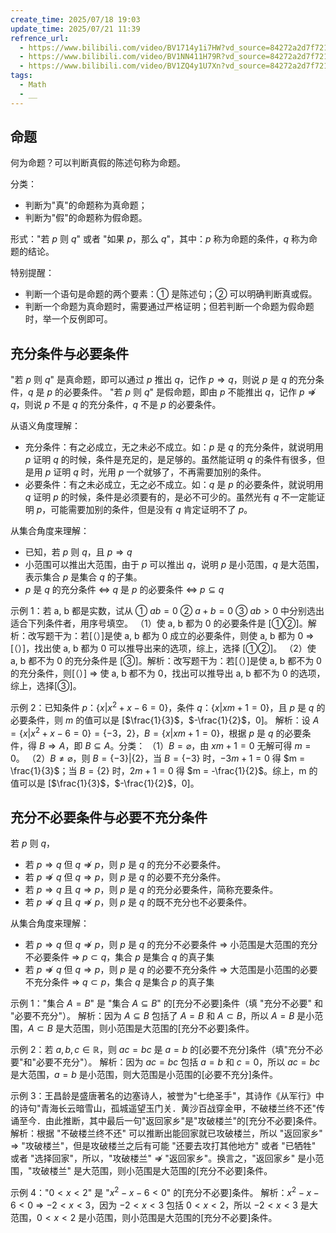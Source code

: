 ```yaml
---
create_time: 2025/07/18 19:03
update_time: 2025/07/21 11:39
refrence_url:
  - https://www.bilibili.com/video/BV1714y1i7HW?vd_source=84272a2d7f72158b38778819be5bc6ad
  - https://www.bilibili.com/video/BV1NN411H79R?vd_source=84272a2d7f72158b38778819be5bc6ad
  - https://www.bilibili.com/video/BV1ZQ4y1U7Xn?vd_source=84272a2d7f72158b38778819be5bc6ad
tags:
  - Math
  - __
---
```


## 命题

何为命题？可以判断真假的陈述句称为命题。

分类：
- 判断为"真"的命题称为真命题；
- 判断为"假"的命题称为假命题。

形式："若 $p$ 则 $q$" 或者 "如果 $p$，那么 $q$"，其中：$p$ 称为命题的条件，$q$ 称为命题的结论。

特别提醒：
- 判断一个语句是命题的两个要素：① 是陈述句；② 可以明确判断真或假。
- 判断一个命题为真命题时，需要通过严格证明；但若判断一个命题为假命题时，举一个反例即可。

## 充分条件与必要条件

"若 $p$ 则 $q$" 是真命题，即可以通过 $p$ 推出 $q$，记作 $p \Rightarrow q$，则说 $p$ 是  $q$ 的充分条件，$q$ 是 $p$ 的必要条件。
"若 $p$ 则 $q$" 是假命题，即由 $p$ 不能推出 $q$，记作 $p \not\Rightarrow q$，则说 $p$ 不是 $q$ 的充分条件，$q$ 不是 $p$ 的必要条件。

从语义角度理解：

- 充分条件：有之必成立，无之未必不成立。如：$p$ 是  $q$ 的充分条件，就说明用 $p$ 证明 $q$ 的时候，条件是充足的，是足够的。虽然能证明 $q$ 的条件有很多，但是用 $p$ 证明 $q$ 时，光用 $p$ 一个就够了，不再需要加别的条件。
- 必要条件：有之未必成立，无之必不成立。如：$q$ 是 $p$ 的必要条件，就说明用 $q$ 证明 $p$ 的时候，条件是必须要有的，是必不可少的。虽然光有 $q$ 不一定能证明 $p$，可能需要加别的条件，但是没有 $q$ 肯定证明不了 $p$。

从集合角度来理解：

- 已知，若 $p$ 则 $q$，且 $p \Rightarrow q$
- 小范围可以推出大范围，由于 $p$ 可以推出 $q$，说明 $p$ 是小范围，$q$ 是大范围，表示集合 $p$ 是集合 $q$ 的子集。
- $p$ 是  $q$ 的充分条件 $\Leftrightarrow$ $q$ 是 $p$ 的必要条件 $\Leftrightarrow$  $p \subseteq q$

示例 1：若 a, b 都是实数，试从 ① $ab = 0$ ② $a + b = 0$ ③ $ab > 0$ 中分别选出适合下列条件者，用序号填空。
（1）使 a, b 都为 0 的必要条件是 [①②]。解析：改写题干为：若[（）]是使 a, b 都为 0 成立的必要条件，则使 a, b 都为 0  $\Rightarrow$ [（）]，找出使 a, b 都为 0 可以推导出来的选项，综上，选择 [①②]。
（2）使 a, b 都不为 0 的充分条件是 [③]。解析：改写题干为：若[（）]是使 a, b 都不为 0 的充分条件，则[（）]  $\Rightarrow$ 使 a, b 都不为 0，找出可以推导出 a, b 都不为 0 的选项，综上，选择[③]。

示例 2：已知条件 $p$：$\{x|x^2 + x - 6 = 0\}$，条件 $q$：$\{x|xm + 1 = 0\}$，且 $p$ 是 $q$ 的必要条件，则 $m$ 的值可以是 \[$\frac{1}{3}$，$-\frac{1}{2}$，$0$]。
解析：设 $A = \{x|x^2 + x - 6 = 0\} = \{-3，2\}$，$B = \{x|xm + 1 = 0\}$，根据  $p$ 是 $q$ 的必要条件，得 $B \Rightarrow A$，即 $B \subseteq A$。分类：
（1）$B = \varnothing$，由 $xm + 1 = 0$ 无解可得 $m = 0$。
（2）$B \ne \varnothing$，则 $B = \{-3\} | \{2\}$，当 $B = \{-3\}$ 时，$-3m + 1 = 0$ 得 $m = \frac{1}{3}$；当 $B = \{2\}$ 时，$2m + 1 = 0$ 得 $m = -\frac{1}{2}$。综上，m 的值可以是 \[$\frac{1}{3}$，$-\frac{1}{2}$，$0$]。

## 充分不必要条件与必要不充分条件

若 $p$ 则 $q$，
- 若 $p \Rightarrow q$ 但 $q \not\Rightarrow p$，则 $p$ 是 $q$ 的充分不必要条件。
- 若 $p \not\Rightarrow q$ 但 $q \Rightarrow p$，则 $p$ 是 $q$ 的必要不充分条件。
- 若 $p \Rightarrow q$ 且 $q \Rightarrow p$，则 $p$ 是 $q$ 的充分必要条件，简称充要条件。
- 若 $p \not\Rightarrow q$ 且 $q \not\Rightarrow p$，则 $p$ 是 $q$ 的既不充分也不必要条件。

从集合角度来理解：

- 若 $p \Rightarrow q$ 但 $q \not\Rightarrow p$，则 $p$ 是 $q$ 的充分不必要条件 $\Rightarrow$ 小范围是大范围的充分不必要条件 $\Rightarrow$ $p \subset q$，集合 $p$ 是集合 $q$ 的真子集
- 若 $p \not\Rightarrow q$ 但 $q \Rightarrow p$，则 $p$ 是 $q$ 的必要不充分条件  $\Rightarrow$ 大范围是小范围的必要不充分条件 $\Rightarrow$ $q \subset p$，集合 $q$ 是集合  $p$ 的真子集

示例 1："集合 $A = B$" 是 "集合 $A \subseteq B$" 的[充分不必要]条件（填 "充分不必要" 和 "必要不充分"）。
解析：因为 $A \subseteq B$ 包括了 $A = B$ 和 $A \subset B$，所以 $A = B$ 是小范围，$A \subset B$ 是大范围，则小范围是大范围的[充分不必要]条件。

示例 2：若 $a, b, c \in \mathbb{R}$，则 $ac=bc$ 是 $a=b$ 的[必要不充分]条件（填"充分不必要"和"必要不充分"）。
解析：因为 $ac=bc$ 包括 $a=b$ 和 $c=0$，所以 $ac=bc$ 是大范围，$a=b$ 是小范围，则大范围是小范围的[必要不充分]条件。

示例 3：王昌龄是盛唐著名的边塞诗人，被誉为"七绝圣手"，其诗作《从军行》中的诗句"青海长云暗雪山，孤城遥望玉门关．黄沙百战穿金甲，不破楼兰终不还"传诵至今．由此推断，其中最后一句"返回家乡"是"攻破楼兰"的[充分不必要]条件。
解析：根据 "不破楼兰终不还" 可以推断出能回家就已攻破楼兰，所以 "返回家乡"  $\Rightarrow$ "攻破楼兰"，但是攻破楼兰之后有可能 "还要去攻打其他地方" 或者 "已牺牲" 或者 "选择回家"，所以，"攻破楼兰" $\not\Rightarrow$ "返回家乡"。换言之，"返回家乡" 是小范围，"攻破楼兰" 是大范围，则小范围是大范围的[充分不必要]条件。

示例 4："$0 < x < 2$" 是 "$x^2 - x - 6 < 0$" 的[充分不必要]条件。
解析：$x^2 - x - 6 < 0$ $\Rightarrow$ $-2 < x <3$，因为 $-2 < x <3$ 包括 $0 < x < 2$，所以 $-2 < x <3$ 是大范围，$0 < x < 2$ 是小范围，则小范围是大范围的[充分不必要]条件。

